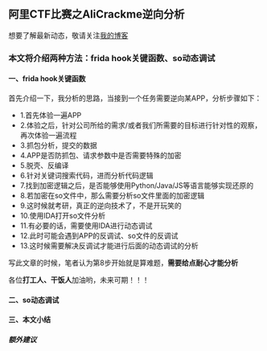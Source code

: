 ## 阿里CTF比赛之AliCrackme逆向分析

想要了解最新动态，敬请关注[我的博客](https://blog.csdn.net/weixin_41173374)

### 本文将介绍两种方法：frida hook关键函数、so动态调试


#### 一、frida hook关键函数

首先介绍一下，我分析的思路，当接到一个任务需要逆向某APP，分析步骤如下：
- 1.首先体验一遍APP
- 2.体验之后，针对公司所给的需求/或者我们所需要的目标进行针对性的观察，再次体验一遍流程
- 3.抓包分析，提交的数据
- 4.APP是否防抓包、请求参数中是否需要特殊的加密
- 5.脱壳、反编译
- 6.针对关键词搜索代码，进而分析代码逻辑
- 7.找到加密逻辑之后，是否能够使用Python/Java/JS等语言能够实现还原的
- 8.若加密在so文件中，那么需要分析so文件里面的加密逻辑
- 9.这时候就考研，真正的逆向技术了，不是开玩笑的
- 10.使用IDA打开so文件分析
- 11.有必要的话，需要使用IDA进行动态调试
- 12.此时可能会遇到APP的反调试、so文件的反调试
- 13.这时候需要解决反调试才能进行后面的动态调试的分析

写此文章的时候，笔者认为第8步开始就是算难题，**需要给点耐心才能分析**

各位**打工人、干饭人**加油哟，未来可期！！！



#### 二、so动态调试



#### 三、本文小结


##### 额外建议





